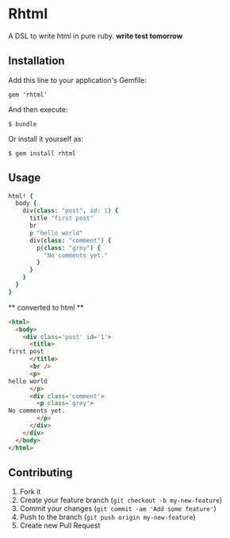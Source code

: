 # Rhtml

A DSL to write html in pure ruby.
**write test tomorrow**

## Installation

Add this line to your application's Gemfile:

    gem 'rhtml'

And then execute:

    $ bundle

Or install it yourself as:

    $ gem install rhtml

## Usage

```ruby
html! {
  body {
    div(class: "post", id: 1) {
      title "first post"
      br
      p "hello world"
      div(class: "comment") {
        p(class: "grey") {
          "No comments yet."
        }
      }
    }
  }
}
```
** converted to html **

```html
<html>
  <body>
    <div class='post' id='1'>
      <title>
first post
      </title>
      <br />
      <p>
hello world
      </p>
      <div class='comment'>
        <p class='grey'>
No comments yet.
        </p>
      </div>
    </div>
  </body>
</html>
```

## Contributing

1. Fork it
2. Create your feature branch (`git checkout -b my-new-feature`)
3. Commit your changes (`git commit -am 'Add some feature'`)
4. Push to the branch (`git push origin my-new-feature`)
5. Create new Pull Request
